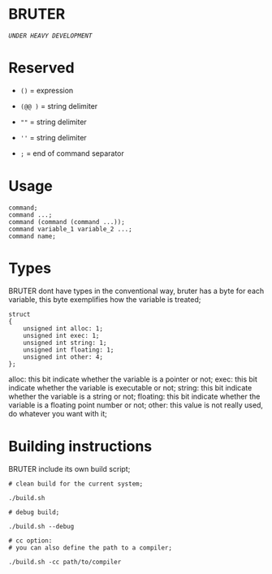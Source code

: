 
# BRUTER


*`UNDER HEAVY DEVELOPMENT`*


# Reserved

- `()` = expression

- `(@@ )` = string delimiter

- `""` = string delimiter

- `''` = string delimiter

- `;` = end of command separator

# Usage

    command;
    command ...;
    command (command (command ...));
    command variable_1 variable_2 ...;
    command name;

# Types
      
  BRUTER dont have types in the conventional way, bruter has a byte for each variable, this byte exemplifies how the variable is treated;

    struct 
    {
        unsigned int alloc: 1;
        unsigned int exec: 1;
        unsigned int string: 1;
        unsigned int floating: 1;
        unsigned int other: 4;
    };

  alloc: this bit indicate whether the variable is a pointer or not;
  exec: this bit indicate whether the variable is executable or not;
  string: this bit indicate whether the variable is a string or not;
  floating: this bit indicate whether the variable is a floating point number or not;
  other: this value is not really used, do whatever you want with it;

# Building instructions

  BRUTER include its own build script;

    # clean build for the current system;
    
    ./build.sh

    # debug build;
    
    ./build.sh --debug

    # cc option:
    # you can also define the path to a compiler;

    ./build.sh -cc path/to/compiler
